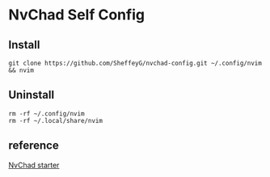 # NvChad Self Config

## Install

```
git clone https://github.com/SheffeyG/nvchad-config.git ~/.config/nvim && nvim
```

## Uninstall
```
rm -rf ~/.config/nvim
rm -rf ~/.local/share/nvim
```

## reference
[NvChad starter](https://github.com/NvChad/starter)
